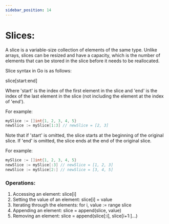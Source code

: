 ```yaml
---
sidebar_position: 14
---
```


# Slices:
A slice is a variable-size collection of elements of the same type. Unlike arrays, slices can be resized and have a capacity, which is the number of elements that can be stored in the slice before it needs to be reallocated.

Slice syntax in Go is as follows:

slice[start:end]

Where 'start' is the index of the first element in the slice and 'end' is the index of the last element in the slice (not including the element at the index of 'end').

For example:
```go
mySlice := []int{1, 2, 3, 4, 5}
newSlice := mySlice[1:3] // newSlice = [2, 3]
```
Note that if 'start' is omitted, the slice starts at the beginning of the original slice. If 'end' is omitted, the slice ends at the end of the original slice.

For example:
```go
mySlice := []int{1, 2, 3, 4, 5}
newSlice := mySlice[:3] // newSlice = [1, 2, 3]
newSlice := mySlice[2:] // newSlice = [3, 4, 5]
```
### Operations:

1. Accessing an element: slice[i]
2. Setting the value of an element: slice[i] = value
3. Iterating through the elements: for i, value := range slice
4. Appending an element: slice = append(slice, value)
5. Removing an element: slice = append(slice[:i], slice[i+1:]...)
